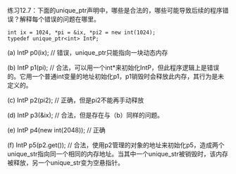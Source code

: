 练习12.7：下面的unique_ptr声明中，哪些是合法的，哪些可能导致后续的程序错误？解释每个错误的问题在哪里。

```
int ix = 1024, *pi = &ix, *pi2 = new int(1024);
typedef unique_ptr<int> IntP;
```

(a) IntP p0(ix); // 错误，unique_ptr只能指向一块动态内存

(b) IntP p1(pi); // 合法，可以用一个int*来初始化IntP，但此程序逻辑上是错误的。它用一个普通int变量的地址初始化p1，p1销毁时会释放此内存，其行为是未定义的。

(c) IntP p2(pi2); // 正确，但是pi2不能再手动释放

(d) IntP p3(&ix); // 合法，但是存在与（b）同样的问题。

(e) IntP p4(new int(2048)); // 正确

(f) IntP p5(p2.get()); // 合法，使用p2管理的对象的地址来初始化p5，造成两个unique_str指向同一个相同的内存地址。当其中一个unique_str被销毁时，该内存被释放，另一个unique_str变为空悬指针。
